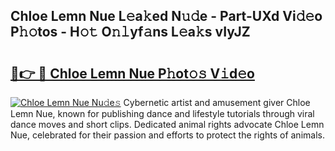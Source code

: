 ## Chloe Lemn Nue L𝚎a𝚔ed N𝚞𝚍e - Part-UXd Vi𝚍𝚎o P𝚑𝚘tos - H𝚘𝚝 O𝚗𝚕yf𝚊ns L𝚎a𝚔s vIyJZ

# <h2><a href="http://kf2ocx.oniu.top/?m=Chloe+Lemn+Nue">🔗👉 🔴 Chloe Lemn Nue P𝚑ot𝚘𝚜 V𝚒d𝚎o</a></h2>

[![Chloe Lemn Nue Nu𝚍e𝚜](https://i.imgur.com/0qMVB7G.gif)](http://kf2ocx.oniu.top/?m=Chloe+Lemn+Nue)
Cybernetic artist and amusement giver Chloe Lemn Nue, known for publishing dance and lifestyle tutorials through viral dance moves and short clips. Dedicated animal rights advocate Chloe Lemn Nue, celebrated for their passion and efforts to protect the rights of animals.  
